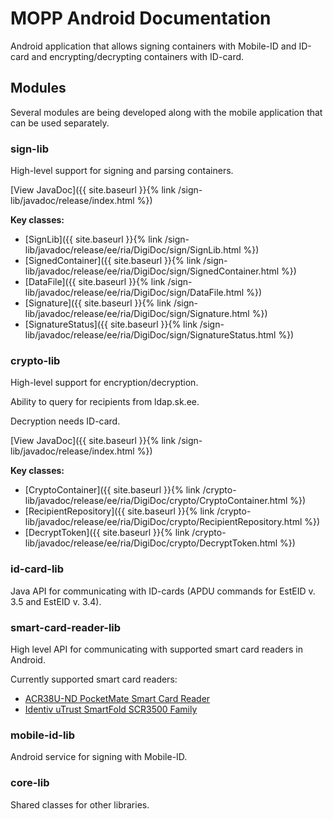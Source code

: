 # MOPP Android Documentation

Android application that allows signing containers with Mobile-ID and ID-card 
and encrypting/decrypting containers with ID-card.

## Modules

Several modules are being developed along with the mobile application that can be used separately.

### sign-lib

High-level support for signing and parsing containers.

[View JavaDoc]({{ site.baseurl }}{% link /sign-lib/javadoc/release/index.html %})

**Key classes:**

* [SignLib]({{ site.baseurl }}{% link /sign-lib/javadoc/release/ee/ria/DigiDoc/sign/SignLib.html %})
* [SignedContainer]({{ site.baseurl }}{% link /sign-lib/javadoc/release/ee/ria/DigiDoc/sign/SignedContainer.html %})
* [DataFile]({{ site.baseurl }}{% link /sign-lib/javadoc/release/ee/ria/DigiDoc/sign/DataFile.html %})
* [Signature]({{ site.baseurl }}{% link /sign-lib/javadoc/release/ee/ria/DigiDoc/sign/Signature.html %})
* [SignatureStatus]({{ site.baseurl }}{% link /sign-lib/javadoc/release/ee/ria/DigiDoc/sign/SignatureStatus.html %})

### crypto-lib

High-level support for encryption/decryption.

Ability to query for recipients from ldap.sk.ee.

Decryption needs ID-card.

[View JavaDoc]({{ site.baseurl }}{% link /sign-lib/javadoc/release/index.html %})

**Key classes:**

* [CryptoContainer]({{ site.baseurl }}{% link /crypto-lib/javadoc/release/ee/ria/DigiDoc/crypto/CryptoContainer.html %})
* [RecipientRepository]({{ site.baseurl }}{% link /crypto-lib/javadoc/release/ee/ria/DigiDoc/crypto/RecipientRepository.html %})
* [DecryptToken]({{ site.baseurl }}{% link /crypto-lib/javadoc/release/ee/ria/DigiDoc/crypto/DecryptToken.html %})

### id-card-lib

Java API for communicating with ID-cards (APDU commands for EstEID v. 3.5 and EstEID v. 3.4).

### smart-card-reader-lib

High level API for communicating with supported smart card readers in Android.

Currently supported smart card readers:

* [ACR38U-ND PocketMate Smart Card Reader](https://www.acs.com.hk/en/products/228/acr38u-nd-pocketmate-smart-card-reader-micro-usb)
* [Identiv uTrust SmartFold SCR3500 Family](https://www.identiv.com/products/smart-card-readers/contact/scr3500)

### mobile-id-lib

Android service for signing with Mobile-ID.

### core-lib

Shared classes for other libraries.
